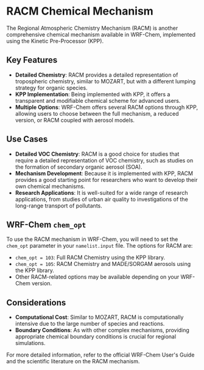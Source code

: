 # RACM Chemical Mechanism

The Regional Atmospheric Chemistry Mechanism (RACM) is another comprehensive chemical mechanism available in WRF-Chem, implemented using the Kinetic Pre-Processor (KPP).

## Key Features

-   **Detailed Chemistry**: RACM provides a detailed representation of tropospheric chemistry, similar to MOZART, but with a different lumping strategy for organic species.
-   **KPP Implementation**: Being implemented with KPP, it offers a transparent and modifiable chemical scheme for advanced users.
-   **Multiple Options**: WRF-Chem offers several RACM options through KPP, allowing users to choose between the full mechanism, a reduced version, or RACM coupled with aerosol models.

## Use Cases

-   **Detailed VOC Chemistry**: RACM is a good choice for studies that require a detailed representation of VOC chemistry, such as studies on the formation of secondary organic aerosol (SOA).
-   **Mechanism Development**: Because it is implemented with KPP, RACM provides a good starting point for researchers who want to develop their own chemical mechanisms.
-   **Research Applications**: It is well-suited for a wide range of research applications, from studies of urban air quality to investigations of the long-range transport of pollutants.

## WRF-Chem `chem_opt`

To use the RACM mechanism in WRF-Chem, you will need to set the `chem_opt` parameter in your `namelist.input` file. The options for RACM are:

-   `chem_opt = 103`: Full RACM Chemistry using the KPP library.
-   `chem_opt = 105`: RACM Chemistry and MADE/SORGAM aerosols using the KPP library.
-   Other RACM-related options may be available depending on your WRF-Chem version.

## Considerations

-   **Computational Cost**: Similar to MOZART, RACM is computationally intensive due to the large number of species and reactions.
-   **Boundary Conditions**: As with other complex mechanisms, providing appropriate chemical boundary conditions is crucial for regional simulations.

For more detailed information, refer to the official WRF-Chem User's Guide and the scientific literature on the RACM mechanism.
